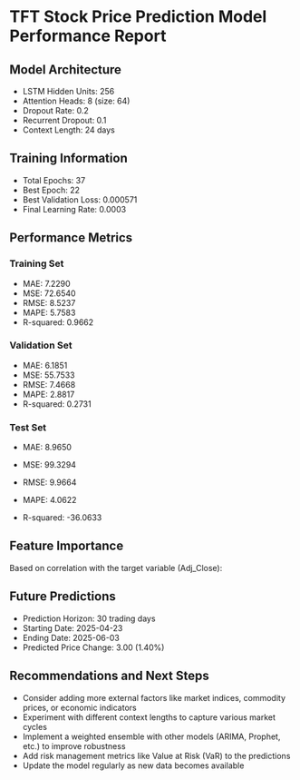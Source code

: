 # TFT Stock Price Prediction Model Performance Report

## Model Architecture
- LSTM Hidden Units: 256
- Attention Heads: 8 (size: 64)
- Dropout Rate: 0.2
- Recurrent Dropout: 0.1
- Context Length: 24 days

## Training Information
- Total Epochs: 37
- Best Epoch: 22
- Best Validation Loss: 0.000571
- Final Learning Rate: 0.0003

## Performance Metrics

### Training Set
- MAE: 7.2290
- MSE: 72.6540
- RMSE: 8.5237
- MAPE: 5.7583
- R-squared: 0.9662

### Validation Set
- MAE: 6.1851
- MSE: 55.7533
- RMSE: 7.4668
- MAPE: 2.8817
- R-squared: 0.2731

### Test Set
- MAE: 8.9650

- MSE: 99.3294

- RMSE: 9.9664

- MAPE: 4.0622

- R-squared: -36.0633

## Feature Importance
Based on correlation with the target variable (Adj_Close):


## Future Predictions
- Prediction Horizon: 30 trading days
- Starting Date: 2025-04-23
- Ending Date: 2025-06-03
- Predicted Price Change: 3.00 (1.40%)

## Recommendations and Next Steps
- Consider adding more external factors like market indices, commodity prices, or economic indicators
- Experiment with different context lengths to capture various market cycles
- Implement a weighted ensemble with other models (ARIMA, Prophet, etc.) to improve robustness
- Add risk management metrics like Value at Risk (VaR) to the predictions
- Update the model regularly as new data becomes available
